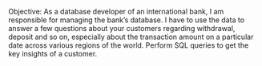 Objective: As a database developer of an international bank, I am responsible for managing the bank’s database. I have to use the data to answer a few questions about your customers regarding withdrawal, deposit and so on, especially about the transaction amount on a particular date across various regions of the world. Perform SQL queries to get the key insights of a customer.
